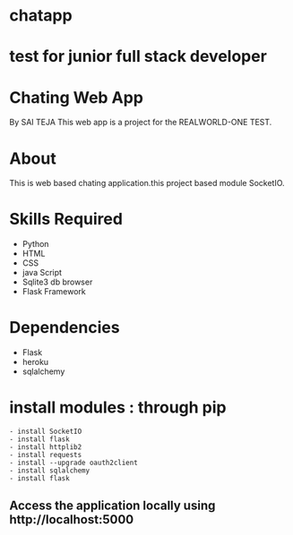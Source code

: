 # chatapp

# test for junior full stack developer

# Chating  Web App

By SAI TEJA This web app is a project for the REALWORLD-ONE TEST.

# About

This is web based chating application.this project based module SocketIO.

# Skills Required
- Python
- HTML
- CSS
- java Script
- Sqlite3 db browser
- Flask Framework

# Dependencies
- Flask
- heroku
- sqlalchemy

# install modules : through pip
```
- install SocketIO
- install flask
- install httplib2
- install requests
- install --upgrade oauth2client
- install sqlalchemy
- install flask
```


## Access the application locally using http://localhost:5000
